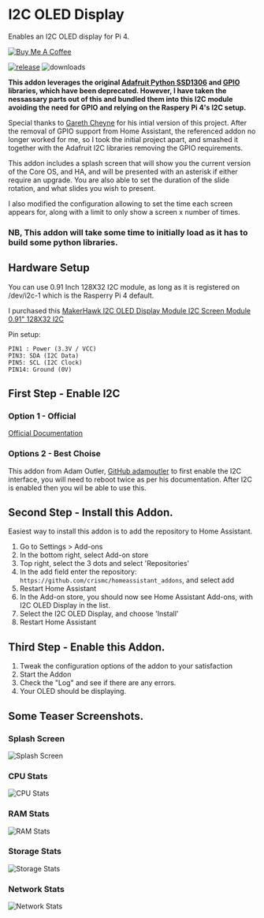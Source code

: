 # I2C OLED Display

Enables an I2C OLED display for Pi 4.

<a href="https://www.buymeacoffee.com/jedimeat" target="_blank"><img src="https://www.buymeacoffee.com/assets/img/custom_images/white_img.png" alt="Buy Me A Coffee" style="height: auto !important;width: auto !important;" ></a>

[![release][release-badge]][release-url]
![downloads][downloads-badge]

**This addon leverages the original [Adafruit Python SSD1306](https://github.com/adafruit/Adafruit_Python_SSD1306) and [GPIO](https://github.com/adafruit/Adafruit_Python_GPIO) libraries, which have been deprecated. However, I have taken the nessassary parts out of this and bundled them into this I2C module avoiding the need for GPIO and relying on the Raspery Pi 4's I2C setup.**

Special thanks to [Gareth Cheyne](https://github.com/garethcheyne/HomeAssistant) for his intial version of this project.
After the removal of GPIO support from Home Assistant, the referenced addon no longer worked for me, so I took the initial project apart, and smashed it together with the Adafruit I2C libraries removing the GPIO requirements.

This addon includes a splash screen that will show you the current version of the Core OS, and HA, and will be presented with an asterisk if either require an upgrade. You are also able to set the duration of the slide rotation, and what slides you wish to present.

I also modified the configuration allowing to set the time each screen appears for, along with a limit to only show a screen x number of times.

### NB, This addon will take some time to initially load as it has to build some python libraries. 
## Hardware Setup
You can use 0.91 Inch 128X32 I2C module, as long as it is registered on /dev/i2c-1 which is the Rasperry Pi 4 default.

I purchased this [MakerHawk I2C OLED Display Module I2C Screen Module 0.91" 128X32 I2C](https://www.amazon.co.uk/gp/product/B07BDFXFRK/ref=ppx_yo_dt_b_asin_title_o07_s00?ie=UTF8&psc=1)

Pin setup:
```
PIN1 : Power (3.3V / VCC)
PIN3: SDA (I2C Data)
PIN5: SCL (I2C Clock)
PIN14: Ground (0V)
```
## First Step  - Enable I2C
### Option 1  - Official
[Official Documentation][home-assistant-docs-url]

### Options 2 - Best Choise
This addon from Adam Outler, [GitHub adamoutler][hassosconfigurator-url] to first enable the I2C interface, you will need to reboot twice as per his documentation. After I2C is enabled then you wil be able to use this. 

## Second Step - Install this Addon.
Easiest way to install this addon is to add the repository to Home Assistant.
1. Go to Settings > Add-ons
2. In the bottom right, select Add-on store
3. Top right, select the 3 dots and select 'Repositories'
4. In the add field enter the repository: ```https://github.com/crismc/homeassistant_addons```, and select add
5. Restart Home Assistant
6. In the Add-on store, you should now see Home Assistant Add-ons, with I2C OLED Display in the list.
7. Select the I2C OLED Display, and choose 'Install'
8. Restart Home Assistant

## Third Step - Enable this Addon.
1. Tweak the configuration options of the addon to your satisfaction
2. Start the Addon
3. Check the "Log" and see if there are any errors.
4. Your OLED should be displaying.

## Some Teaser Screenshots.
### Splash Screen
![Splash Screen][splash-screen-url]
### CPU Stats
![CPU Stats][cpu-stats-url]
### RAM Stats
![RAM Stats][ram-stats-url]
### Storage Stats
![Storage Stats][storage-stats-url]
### Network Stats
![Network Stats][network-stats-url]


<!-- Badges -->
[release-badge]: https://img.shields.io/github/v/release/crismc/homeassistant_addons?style=flat-square
[downloads-badge]: https://img.shields.io/github/downloads/crismc/homeassistant_addons/total?style=flat-square

<!-- References -->

[home-assistant]: https://www.home-assistant.io/
[release-url]: https://github.com/crismc/homeassistant_addons/releases

[home-assistant-docs-url]: https://www.home-assistant.io/common-tasks/os#enable-i2c-with-an-sd-card-reader
[hassosconfigurator-url]: https://github.com/adamoutler/HassOSConfigurator/tree/main/Pi4EnableI2C
[splash-screen-url]: https://github.com/garethcheyne/HomeAssistant/raw/main/UCTronics_OLED_Display_Python/python/img/examples/splash.png?raw=true
[cpu-stats-url]: https://github.com/garethcheyne/HomeAssistant/raw/main/UCTronics_OLED_Display_Python/python/img/examples/cpu.png?raw=true
[ram-stats-url]: https://github.com/garethcheyne/HomeAssistant/raw/main/UCTronics_OLED_Display_Python/python/img/examples/memory.png?raw=true
[storage-stats-url]: https://github.com/garethcheyne/HomeAssistant/raw/main/UCTronics_OLED_Display_Python/python/img/examples/storage.png?raw=true
[network-stats-url]: https://github.com/garethcheyne/HomeAssistant/raw/main/UCTronics_OLED_Display_Python/python/img/examples/network.png?raw=true